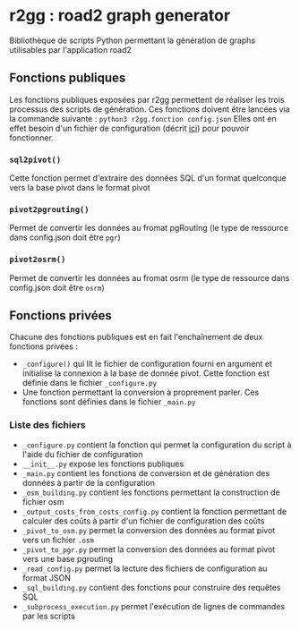 # r2gg : road2 graph generator
Bibliothèque de scripts Python permettant la génération de graphs utilisables par l'application road2

## Fonctions publiques
Les fonctions publiques exposées par r2gg permettent de réaliser les trois processus des scripts de génération. Ces fonctions doivent être lancées via la commande suivante :
`python3 r2gg.fonction config.json`
Elles ont en effet besoin d'un fichier de configuration (décrit [ici](../io)) pour pouvoir fonctionner.

### `sql2pivot()`
Cette fonction permet d'extraire des données SQL d'un format quelconque vers la base pivot dans le format pivot

### `pivot2pgrouting()`
Permet de convertir les données au fromat pgRouting (le type de ressource dans config.json doit être `pgr`)

### `pivot2osrm()`
Permet de convertir les données au fromat osrm (le type de ressource dans config.json doit être `osrm`)


## Fonctions privées
Chacune des fonctions publiques est en fait l'enchaînement de deux fonctions privées :
- `_configure()` qui lit le fichier de configuration fourni en argument et initialise la connexion à la base de donnée pivot. Cette fonction est définie dans le fichier `_configure.py`
- Une fonction permettant la conversion à proprement parler. Ces fonctions sont définies dans le fichier `_main.py`

### Liste des fichiers
- `_configure.py` contient la fonction qui permet la configuration du script à l'aide du fichier de configuration
- `__init__.py` expose les fonctions publiques
- `_main.py` contient les fonctions de conversion et de génération des données à partir de la configuration
- `_osm_building.py` contient les fonctions permettant la construction de fichier osm
- `_output_costs_from_costs_config.py` contient la fonction permettant de calculer des coûts à partir d'un fichier de configuration des coûts
- `_pivot_to_osm.py` permet la conversion des données au format pivot vers un fichier `.osm`
- `_pivot_to_pgr.py` permet la conversion des données au format pivot vers une base pgrouting
- `_read_config.py` permet la lecture des fichiers de configuration au format JSON
- `_sql_building.py` contient des fonctions pour construire des requêtes SQL
- `_subprocess_execution.py` permet l'exécution de lignes de commandes par les scripts
